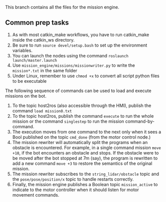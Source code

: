 This branch contains all the files for the mission engine.

## Common prep tasks
1. As with most catkin_make workflows, you have to run catkin_make inside the catkin_ws directory.
2. Be sure to run ``source devel/setup.bash`` to set up the environment variables.
3. You can launch the nodes using the command ``roslaunch launch/master.launch``
4. Use `mission_engine/missions/missionwriter.py` to write the `mission*.txt` in the same folder
5. Under Linux, remember to use `chmod +x` to convert all script python files to be executable

The following sequence of commands can be used to load and execute missions on the bot.

1. To the topic host2ros (also accessible through the HMI), publish the command ``load mission0.txt``
2. To the topic host2ros, publish the command ``execute`` to run the whole mission or the command ``singlestep`` to run the mission command-by-command.
3. The execution moves from one command to the next only when it sees a Bool published on the topic ``cmd_done`` (from the motor control node.)
4. The mission rewriter will automatically split the programs when an obstacle is encountered. For example, in a single command mission ``move +10``, if the bot
encounters an obstacle and stops. If the obstacle were to be moved after the bot stopped at 7m (say), the program is rewritten to add a new command ``move +3`` to restore
the semantics of the original mission.
5. The mission rewriter subscribes to the `string_lidar/obstacle` topic and the ``pose/pose/position/x`` topic to handle restarts correctly.
6. Finally, the mission engine publishes a Boolean topic ``mission_active`` to indicate to the motor controller when it should listen for motor movement commands.
